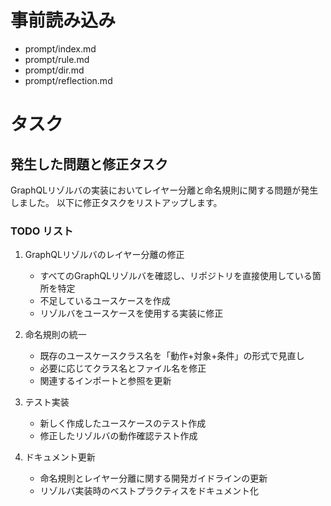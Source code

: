 # 事前読み込み

- prompt/index.md
- prompt/rule.md
- prompt/dir.md
- prompt/reflection.md

# タスク

## 発生した問題と修正タスク

GraphQLリゾルバの実装においてレイヤー分離と命名規則に関する問題が発生しました。
以下に修正タスクをリストアップします。

### TODO リスト

1. GraphQLリゾルバのレイヤー分離の修正

   - すべてのGraphQLリゾルバを確認し、リポジトリを直接使用している箇所を特定
   - 不足しているユースケースを作成
   - リゾルバをユースケースを使用する実装に修正

2. 命名規則の統一

   - 既存のユースケースクラス名を「動作+対象+条件」の形式で見直し
   - 必要に応じてクラス名とファイル名を修正
   - 関連するインポートと参照を更新

3. テスト実装

   - 新しく作成したユースケースのテスト作成
   - 修正したリゾルバの動作確認テスト作成

4. ドキュメント更新
   - 命名規則とレイヤー分離に関する開発ガイドラインの更新
   - リゾルバ実装時のベストプラクティスをドキュメント化
